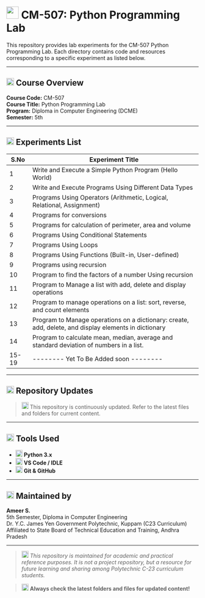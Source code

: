 # <img src="https://img.icons8.com/color/48/000000/python.png" width="32"/> CM-507: Python Programming Lab

This repository provides lab experiments for the CM-507 Python Programming Lab. Each directory contains code and resources corresponding to a specific experiment as listed below.

---

## <img src="https://img.icons8.com/fluency/24/book.png" width="20"/> Course Overview

**Course Code:** CM-507  
**Course Title:** Python Programming Lab  
**Program:** Diploma in Computer Engineering (DCME)  
**Semester:** 5th

---

## <img src="https://img.icons8.com/ios-filled/24/open-book--v2.png" width="20"/> Experiments List

| S.No  | Experiment Title                                                                                          |
|-------|-----------------------------------------------------------------------------------------------------------|
| 1     | Write and Execute a Simple Python Program (Hello World)                                                   |
| 2     | Write and Execute Programs Using Different Data Types                                                     |
| 3     | Programs Using Operators (Arithmetic, Logical, Relational, Assignment)                                    |
| 4     | Programs for conversions                                                                                  |
| 5     | Programs for calculation of perimeter, area and volume                                                    |
| 6     | Programs Using Conditional Statements                                                                     |
| 7     | Programs Using Loops                                                                                      |
| 8     | Programs Using Functions (Built-in, User-defined)                                                         |
| 9     | Programs using recursion                                                                                  |
| 10    | Program to find the factors of a number Using recursion                                                   |
| 11    | Program to Manage a list with add, delete and display operations                                          |
| 12    | Program to manage operations on a list: sort, reverse, and count elements                                 |
| 13    | Program to Manage operations on a dictionary: create, add, delete, and display elements in dictionary     |
| 14    | Program to calculate mean, median, average and standard deviation of numbers in a list.                   |
| 15-19 | -------- Yet To Be Added soon --------                                                                    |

---

## <img src="https://img.icons8.com/ios-filled/24/folder-invoices--v1.png" width="20"/> Repository Updates

> <img src="https://img.icons8.com/fluency/24/refresh.png" width="18"/> This repository is continuously updated. Refer to the latest files and folders for current content.

---

## <img src="https://img.icons8.com/ios-filled/24/settings--v1.png" width="20"/> Tools Used

- <img src="https://img.icons8.com/color/24/python--v1.png" width="18"/> **Python 3.x**
- <img src="https://img.icons8.com/color/24/visual-studio-code-2019.png" width="18"/> **VS Code / IDLE**
- <img src="https://img.icons8.com/ios-filled/24/github.png" width="18"/> **Git & GitHub**

---

## <img src="https://img.icons8.com/ios-filled/24/student-male--v1.png" width="20"/> Maintained by

**Ameer S.**  
5th Semester, Diploma in Computer Engineering  
Dr. Y.C. James Yen Government Polytechnic, Kuppam (C23 Curriculum)  
Affiliated to State Board of Technical Education and Training, Andhra Pradesh

---

> <img src="https://img.icons8.com/fluency/24/info.png" width="18"/> _This repository is maintained for academic and practical reference purposes. It is not a project repository, but a resource for future learning and sharing among Polytechnic C-23 curriculum students._

> <img src="https://img.icons8.com/fluency/24/box-important.png" width="18"/> **Always check the latest folders and files for updated content!**